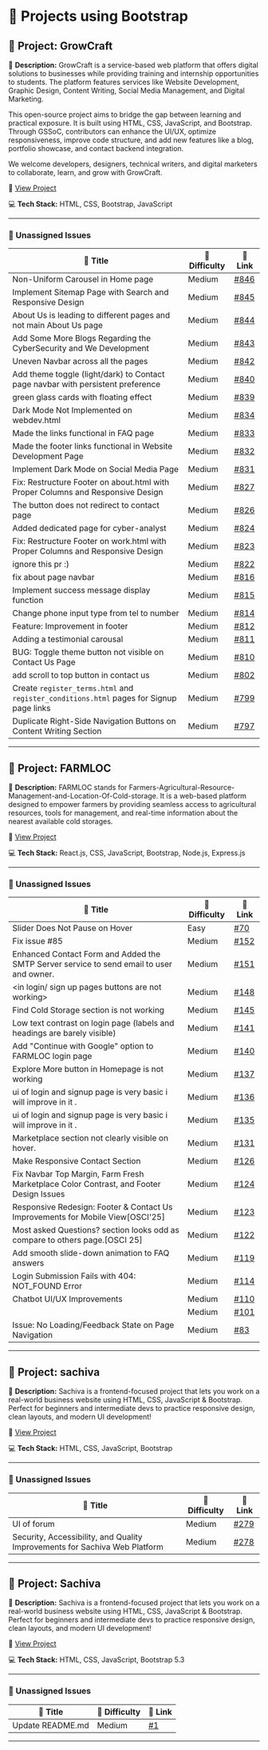 # 🚀 Projects using Bootstrap

## 📌 Project: GrowCraft

📝 **Description:** GrowCraft is a service-based web platform that offers digital solutions to businesses while providing training and internship opportunities to students. The platform features services like Website Development, Graphic Design, Content Writing, Social Media Management, and Digital Marketing.
 
 This open-source project aims to bridge the gap between learning and practical exposure. It is built using HTML, CSS, JavaScript, and Bootstrap. Through GSSoC, contributors can enhance the UI/UX, optimize responsiveness, improve code structure, and add new features like a blog, portfolio showcase, and contact backend integration.
 
 We welcome developers, designers, technical writers, and digital marketers to collaborate, learn, and grow with GrowCraft.

🔗 [View Project](https://github.com/gyanshankar1708/GrowCraft)

💻 **Tech Stack:** HTML, CSS, Bootstrap, JavaScript

---

### 🐛 Unassigned Issues

| 🔖 Title | 🎯 Difficulty | 🔗 Link |
|----------|----------------|---------|
| Non-Uniform Carousel in Home page | Medium | [#846](https://github.com/gyanshankar1708/GrowCraft/issues/846) |
| Implement Sitemap Page with Search and Responsive Design | Medium | [#845](https://github.com/gyanshankar1708/GrowCraft/pull/845) |
| About Us is leading to different pages and not main About Us page | Medium | [#844](https://github.com/gyanshankar1708/GrowCraft/issues/844) |
| Add Some More Blogs Regarding the CyberSecurity and We Development | Medium | [#843](https://github.com/gyanshankar1708/GrowCraft/issues/843) |
| Uneven Navbar across all the pages | Medium | [#842](https://github.com/gyanshankar1708/GrowCraft/issues/842) |
| Add theme toggle (light/dark) to Contact page navbar with persistent preference | Medium | [#840](https://github.com/gyanshankar1708/GrowCraft/pull/840) |
| green glass cards with floating effect | Medium | [#839](https://github.com/gyanshankar1708/GrowCraft/pull/839) |
| Dark Mode Not Implemented on webdev.html | Medium | [#834](https://github.com/gyanshankar1708/GrowCraft/issues/834) |
| Made the links functional in FAQ page | Medium | [#833](https://github.com/gyanshankar1708/GrowCraft/pull/833) |
| Made the footer links functional in Website Development Page | Medium | [#832](https://github.com/gyanshankar1708/GrowCraft/pull/832) |
| Implement Dark Mode on Social Media Page | Medium | [#831](https://github.com/gyanshankar1708/GrowCraft/issues/831) |
| Fix: Restructure Footer on about.html with Proper Columns and Responsive Design | Medium | [#827](https://github.com/gyanshankar1708/GrowCraft/pull/827) |
| The button does not redirect to contact page | Medium | [#826](https://github.com/gyanshankar1708/GrowCraft/issues/826) |
| Added dedicated page for cyber-analyst | Medium | [#824](https://github.com/gyanshankar1708/GrowCraft/pull/824) |
| Fix: Restructure Footer on work.html with Proper Columns and Responsive Design | Medium | [#823](https://github.com/gyanshankar1708/GrowCraft/pull/823) |
| ignore this pr :) | Medium | [#822](https://github.com/gyanshankar1708/GrowCraft/pull/822) |
| fix about page navbar | Medium | [#816](https://github.com/gyanshankar1708/GrowCraft/pull/816) |
| Implement success message display function | Medium | [#815](https://github.com/gyanshankar1708/GrowCraft/pull/815) |
| Change phone input type from tel to number | Medium | [#814](https://github.com/gyanshankar1708/GrowCraft/pull/814) |
| Feature: Improvement in footer | Medium | [#812](https://github.com/gyanshankar1708/GrowCraft/issues/812) |
| Adding a testimonial carousal | Medium | [#811](https://github.com/gyanshankar1708/GrowCraft/issues/811) |
| BUG: Toggle theme button not visible on Contact Us Page | Medium | [#810](https://github.com/gyanshankar1708/GrowCraft/issues/810) |
| add scroll to top button in contact us | Medium | [#802](https://github.com/gyanshankar1708/GrowCraft/issues/802) |
| Create `register_terms.html` and `register_conditions.html` pages for Signup page links | Medium | [#799](https://github.com/gyanshankar1708/GrowCraft/issues/799) |
| Duplicate Right-Side Navigation Buttons on Content Writing Section | Medium | [#797](https://github.com/gyanshankar1708/GrowCraft/issues/797) |

---

## 📌 Project: FARMLOC

📝 **Description:** FARMLOC stands for Farmers-Agricultural-Resource-Management-and-Location-Of-Cold-storage.
 It is a web-based platform designed to empower farmers by providing seamless access to agricultural resources, tools for management, and real-time information about the nearest available cold storages.

🔗 [View Project](https://github.com/Pujan-sarkar/FARMLOC)

💻 **Tech Stack:** React.js, CSS, JavaScript, Bootstrap, Node.js, Express.js

---

### 🐛 Unassigned Issues

| 🔖 Title | 🎯 Difficulty | 🔗 Link |
|----------|----------------|---------|
| Slider Does Not Pause on Hover | Easy | [#70](https://github.com/Pujan-sarkar/FARMLOC/issues/70) |
| Fix issue #85 | Medium | [#152](https://github.com/Pujan-sarkar/FARMLOC/pull/152) |
| Enhanced Contact Form and Added the SMTP Server service to send email to user and owner. | Medium | [#151](https://github.com/Pujan-sarkar/FARMLOC/pull/151) |
| <in login/ sign up pages buttons are not working> | Medium | [#148](https://github.com/Pujan-sarkar/FARMLOC/issues/148) |
| Find Cold Storage section is not working | Medium | [#145](https://github.com/Pujan-sarkar/FARMLOC/issues/145) |
| Low text contrast on login page (labels and headings are barely visible) | Medium | [#141](https://github.com/Pujan-sarkar/FARMLOC/issues/141) |
| Add "Continue with Google" option to FARMLOC login page | Medium | [#140](https://github.com/Pujan-sarkar/FARMLOC/issues/140) |
| Explore More button in Homepage is not working | Medium | [#137](https://github.com/Pujan-sarkar/FARMLOC/issues/137) |
| ui of login and signup page is very basic i will improve in it . | Medium | [#136](https://github.com/Pujan-sarkar/FARMLOC/issues/136) |
| ui of login and signup page is very basic i will improve in it . | Medium | [#135](https://github.com/Pujan-sarkar/FARMLOC/issues/135) |
| Marketplace section not clearly visible on hover. | Medium | [#131](https://github.com/Pujan-sarkar/FARMLOC/issues/131) |
| Make Responsive Contact Section | Medium | [#126](https://github.com/Pujan-sarkar/FARMLOC/issues/126) |
| Fix Navbar Top Margin, Farm Fresh Marketplace Color Contrast, and Footer Design Issues | Medium | [#124](https://github.com/Pujan-sarkar/FARMLOC/issues/124) |
| Responsive Redesign: Footer & Contact Us Improvements for Mobile View[OSCI'25] | Medium | [#123](https://github.com/Pujan-sarkar/FARMLOC/issues/123) |
| Most asked Questions? section looks odd as compare to others page.[OSCI 25] | Medium | [#122](https://github.com/Pujan-sarkar/FARMLOC/issues/122) |
| Add smooth slide-down animation to FAQ answers | Medium | [#119](https://github.com/Pujan-sarkar/FARMLOC/issues/119) |
| Login Submission Fails with 404: NOT_FOUND Error | Medium | [#114](https://github.com/Pujan-sarkar/FARMLOC/issues/114) |
| Chatbot UI/UX Improvements | Medium | [#110](https://github.com/Pujan-sarkar/FARMLOC/issues/110) |
| <short summary> | Medium | [#101](https://github.com/Pujan-sarkar/FARMLOC/issues/101) |
| Issue: No Loading/Feedback State on Page Navigation | Medium | [#83](https://github.com/Pujan-sarkar/FARMLOC/issues/83) |

---

## 📌 Project: sachiva

📝 **Description:** Sachiva is a frontend-focused project that lets you work on a real-world business website using HTML, CSS, JavaScript & Bootstrap. Perfect for beginners and intermediate devs to practice responsive design, clean layouts, and modern UI development!

🔗 [View Project](https://github.com/sachiva1/sachiva)

💻 **Tech Stack:** HTML, CSS, JavaScript, Bootstrap

---

### 🐛 Unassigned Issues

| 🔖 Title | 🎯 Difficulty | 🔗 Link |
|----------|----------------|---------|
| UI of forum | Medium | [#279](https://github.com/sachiva1/sachiva/pull/279) |
| Security, Accessibility, and Quality Improvements for Sachiva Web Platform | Medium | [#278](https://github.com/sachiva1/sachiva/pull/278) |

---

## 📌 Project: Sachiva

📝 **Description:** Sachiva is a frontend-focused project that lets you work on a real-world business website using HTML, CSS, JavaScript & Bootstrap. Perfect for beginners and intermediate devs to practice responsive design, clean layouts, and modern UI development!

🔗 [View Project](https://github.com/sumitrathor1/sachiva)

💻 **Tech Stack:** HTML, CSS, JavaScript, Bootstrap 5.3

---

### 🐛 Unassigned Issues

| 🔖 Title | 🎯 Difficulty | 🔗 Link |
|----------|----------------|---------|
| Update README.md | Medium | [#1](https://github.com/sumitrathor1/sachiva/pull/1) |

---

